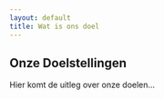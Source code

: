 ```yaml
---
layout: default
title: Wat is ons doel
---
```

<h2>Onze Doelstellingen</h2>
<p>Hier komt de uitleg over onze doelen...</p>